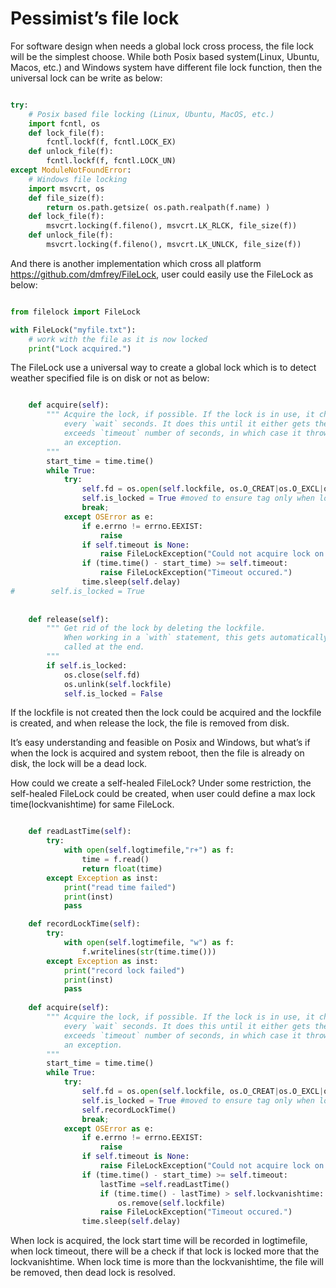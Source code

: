 # Pessimist’s file lock

For software design when needs a global lock cross process, the file lock will be the simplest choose. While both Posix based system(Linux, Ubuntu, Macos, etc.) and Windows system have different file lock function, then the universal lock can be write as below:

```python

try:
    # Posix based file locking (Linux, Ubuntu, MacOS, etc.)
    import fcntl, os
    def lock_file(f):
        fcntl.lockf(f, fcntl.LOCK_EX)
    def unlock_file(f):
        fcntl.lockf(f, fcntl.LOCK_UN)
except ModuleNotFoundError:
    # Windows file locking
    import msvcrt, os
    def file_size(f):
        return os.path.getsize( os.path.realpath(f.name) )
    def lock_file(f):
        msvcrt.locking(f.fileno(), msvcrt.LK_RLCK, file_size(f))
    def unlock_file(f):
        msvcrt.locking(f.fileno(), msvcrt.LK_UNLCK, file_size(f))
```

And there is another implementation which cross all platform https://github.com/dmfrey/FileLock, user could easily use the FileLock as below:

``` Python 

from filelock import FileLock

with FileLock("myfile.txt"):
    # work with the file as it is now locked
    print("Lock acquired.")

```

The FileLock use a universal way to create a global lock which is to detect weather specified file is on disk or not as below:

``` Python 

    def acquire(self):
        """ Acquire the lock, if possible. If the lock is in use, it check again
            every `wait` seconds. It does this until it either gets the lock or
            exceeds `timeout` number of seconds, in which case it throws 
            an exception.
        """
        start_time = time.time()
        while True:
            try:
                self.fd = os.open(self.lockfile, os.O_CREAT|os.O_EXCL|os.O_RDWR)
                self.is_locked = True #moved to ensure tag only when locked
                break;
            except OSError as e:
                if e.errno != errno.EEXIST:
                    raise
                if self.timeout is None:
                    raise FileLockException("Could not acquire lock on {}".format(self.file_name))
                if (time.time() - start_time) >= self.timeout:
                    raise FileLockException("Timeout occured.")
                time.sleep(self.delay)
#        self.is_locked = True
 
 
    def release(self):
        """ Get rid of the lock by deleting the lockfile. 
            When working in a `with` statement, this gets automatically 
            called at the end.
        """
        if self.is_locked:
            os.close(self.fd)
            os.unlink(self.lockfile)
            self.is_locked = False

```

If the lockfile is not created then the lock could be acquired and the lockfile is created, and when release the lock, the file is removed from disk.

It’s easy understanding and feasible on Posix and Windows, but what’s if when the lock is acquired and system reboot, then the file is already on disk, the lock will be a dead lock.

How could we create a self-healed FileLock?
Under some restriction, the self-healed FileLock could be created, when user could define a max lock time(lockvanishtime) for same FileLock.

``` Python

    def readLastTime(self):
        try:
            with open(self.logtimefile,"r+") as f:
                time = f.read()
                return float(time)
        except Exception as inst:
            print("read time failed")
            print(inst)
            pass

    def recordLockTime(self):
        try:
            with open(self.logtimefile, "w") as f:
                f.writelines(str(time.time()))
        except Exception as inst:
            print("record lock failed")
            print(inst)
            pass
 
    def acquire(self):
        """ Acquire the lock, if possible. If the lock is in use, it check again
            every `wait` seconds. It does this until it either gets the lock or
            exceeds `timeout` number of seconds, in which case it throws 
            an exception.
        """
        start_time = time.time()
        while True:
            try:
                self.fd = os.open(self.lockfile, os.O_CREAT|os.O_EXCL|os.O_RDWR)
                self.is_locked = True #moved to ensure tag only when locked
                self.recordLockTime()
                break;
            except OSError as e:
                if e.errno != errno.EEXIST:
                    raise
                if self.timeout is None:
                    raise FileLockException("Could not acquire lock on {}".format(self.file_name))
                if (time.time() - start_time) >= self.timeout:
                    lastTime =self.readLastTime()
                    if (time.time() - lastTime) > self.lockvanishtime:
                        os.remove(self.lockfile)
                    raise FileLockException("Timeout occured.")
                time.sleep(self.delay)

```

When lock is acquired, the lock start time will be recorded in logtimefile, when lock timeout, there will be a check if that lock is locked more that the lockvanishtime. When lock time is more than the lockvanishtime, the file will be removed, then dead lock is resolved.
